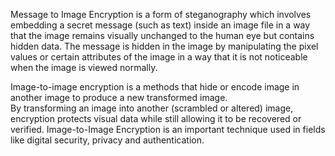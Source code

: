 Message to Image Encryption is a form of steganography which involves embedding a secret message (such as text) inside an image file in a way that the image remains visually unchanged to the human eye but contains hidden data. 
	The message is hidden in the image by manipulating the pixel values or certain attributes of the image in a way that it is not noticeable when the image is viewed normally.


 Image-to-image encryption is a methods that hide or encode image in another image to produce a new transformed image.  
		By transforming an image into another (scrambled or altered) image, encryption protects visual data while still allowing it to be recovered or verified.
		Image-to-Image Encryption is an important technique used in fields like digital security, privacy and authentication.
